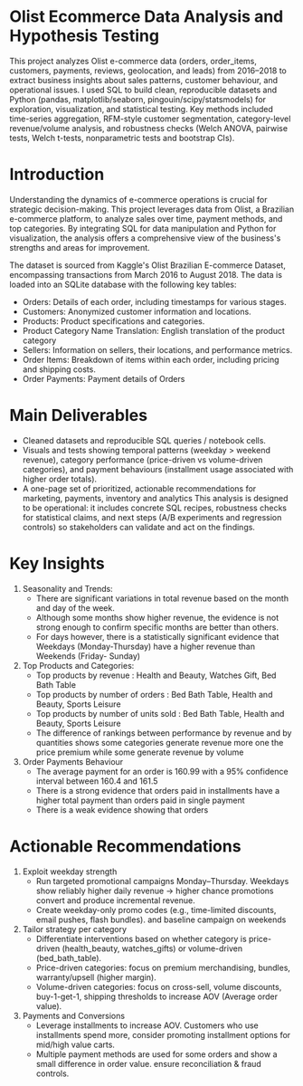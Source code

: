 # Olist Ecommerce Data Analysis and Hypothesis Testing
This project analyzes Olist e-commerce data (orders, order_items, customers, payments, reviews, geolocation, and leads) from 2016–2018 to extract business insights about sales patterns, customer behaviour, and operational issues. I used SQL to build clean, reproducible datasets and Python (pandas, matplotlib/seaborn, pingouin/scipy/statsmodels) for exploration, visualization, and statistical testing. Key methods included time-series aggregation, RFM-style customer segmentation, category-level revenue/volume analysis, and robustness checks (Welch ANOVA, pairwise tests, Welch t-tests, nonparametric tests and bootstrap CIs).

# Introduction
Understanding the dynamics of e-commerce operations is crucial for strategic decision-making. This project leverages data from Olist, a Brazilian e-commerce platform, to analyze sales over time, payment methods, and top categories. By integrating SQL for data manipulation and Python for visualization, the analysis offers a comprehensive view of the business's strengths and areas for improvement.

The dataset is sourced from Kaggle's Olist Brazilian E-commerce Dataset, encompassing transactions from March 2016 to August 2018. The data is loaded into an SQLite database with the following key tables:

- Orders: Details of each order, including timestamps for various stages.
- Customers: Anonymized customer information and locations.
- Products: Product specifications and categories.
- Product Category Name Translation: English translation of the product category
- Sellers: Information on sellers, their locations, and performance metrics.
- Order Items: Breakdown of items within each order, including pricing and shipping costs.
- Order Payments: Payment details of Orders

# Main Deliverables
- Cleaned datasets and reproducible SQL queries / notebook cells.
- Visuals and tests showing temporal patterns (weekday > weekend revenue), category performance (price-driven vs volume-driven categories), and payment behaviours (installment usage associated with higher order totals).
- A one-page set of prioritized, actionable recommendations for marketing, payments, inventory and analytics
This analysis is designed to be operational: it includes concrete SQL recipes, robustness checks for statistical claims, and next steps (A/B experiments and regression controls) so stakeholders can validate and act on the findings.

# Key Insights 
1. Seasonality and Trends:
    - There are significant variations in total revenue based on the month and day of the week.
    - Although some months show higher revenue, the evidence is not strong enough to confirm specific months are better than others.
    - For days however, there is a statistically significant evidence that Weekdays (Monday-Thursday) have a higher revenue than Weekends (Friday- Sunday)
2. Top Products and Categories:
    - Top products by revenue : Health and Beauty, Watches Gift, Bed Bath Table
    - Top products by number of orders : Bed Bath Table, Health and Beauty, Sports Leisure
    - Top products by number of units sold : Bed Bath Table, Health and Beauty, Sports Leisure
    - The difference of rankings between performance by revenue and by quantities shows some categories generate revenue more one the price premium while some generate revenue by volume 
3. Order Payments Behaviour
    - The average payment for an order is 160.99 with a 95% confidence interval between 160.4 and 161.5
    - There is a strong evidence that orders paid in installments have a higher total payment than orders paid in single payment
    - There is a weak evidence showing that orders

# Actionable Recommendations
1. Exploit weekday strength
    - Run targeted promotional campaigns Monday–Thursday. Weekdays show reliably higher daily revenue → higher chance promotions convert and produce incremental revenue.
    - Create weekday-only promo codes (e.g., time-limited discounts, email pushes, flash bundles). and baseline campaign on weekends
2. Tailor strategy per category
    - Differentiate interventions based on whether category is price-driven (health_beauty, watches_gifts) or volume-driven (bed_bath_table).
    - Price-driven categories: focus on premium merchandising, bundles, warranty/upsell (higher margin).
    - Volume-driven categories: focus on cross-sell, volume discounts, buy-1-get-1, shipping thresholds to increase AOV (Average order value).
3. Payments and Conversions 
    - Leverage installments to increase AOV. Customers who use installments spend more, consider promoting installment options for mid/high value carts.
    - Multiple payment methods are used for some orders and show a small difference in order value. ensure reconciliation & fraud controls.
